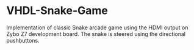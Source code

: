 # VHDL-Snake-Game

Implementation of classic Snake arcade game using the HDMI output on Zybo Z7 development board. The snake is steered using the directional pushbuttons.
